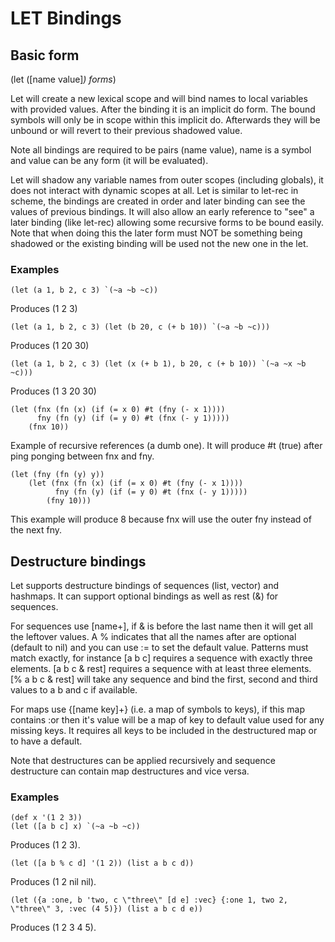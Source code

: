 # LET Bindings

## Basic form
(let ([name value]*) forms*)

Let will create a new lexical scope and will bind names to local variables with provided values.  After the binding it is
an implicit do form.  The bound symbols will only be in scope within this implicit do.  Afterwards they will be unbound
or will revert to their previous shadowed value.

Note all bindings are required to be pairs (name value), name is a symbol and value can be any form (it will be evaluated).

Let will shadow any variable names from outer scopes (including globals), it does not interact with dynamic scopes at all.
Let is similar to let-rec in scheme, the bindings are created in order and later binding can see the values of previous
bindings.  It will also allow an early reference to "see" a later binding (like let-rec) allowing some recursive forms to
be bound easily.  Note that when doing this the later form must NOT be something being shadowed or the existing binding
will be used not the new one in the let.

### Examples
```
(let (a 1, b 2, c 3) `(~a ~b ~c))
```
Produces (1 2 3)

```
(let (a 1, b 2, c 3) (let (b 20, c (+ b 10)) `(~a ~b ~c)))
```
Produces (1 20 30)

```
(let (a 1, b 2, c 3) (let (x (+ b 1), b 20, c (+ b 10)) `(~a ~x ~b ~c)))
```
Produces (1 3 20 30)

```
(let (fnx (fn (x) (if (= x 0) #t (fny (- x 1))))
      fny (fn (y) (if (= y 0) #t (fnx (- y 1)))))
    (fnx 10))
```
Example of recursive references (a dumb one).  It will produce #t (true) after ping ponging between fnx and fny.

```
(let (fny (fn (y) y))
    (let (fnx (fn (x) (if (= x 0) #t (fny (- x 1))))
          fny (fn (y) (if (= y 0) #t (fnx (- y 1)))))
        (fny 10)))
```
This example will produce 8 because fnx will use the outer fny instead of the next fny.


## Destructure bindings
Let supports destructure bindings of sequences (list, vector) and hashmaps.  It can support optional bindings as well
as rest (&) for sequences.

For sequences use [name+], if & is before the last name then it will get all the leftover values.  A % indicates that all
the names after are optional (default to nil) and you can use := to set the default value.  Patterns must match exactly,
for instance [a b c] requires a sequence with exactly three elements.  [a b c & rest] requires a sequence with at least
three elements.  [% a b c & rest] will take any sequence and bind the first, second and third values to a b and c if
available.

For maps use {[name key]+} (i.e. a map of symbols to keys), if this map contains :or then it's value will be a map of
key to default value used for any missing keys.  It requires all keys to be included in the destructured map or to have a
default.

Note that destructures can be applied recursively and sequence destructure can contain map destructures and vice versa.

### Examples
```
(def x '(1 2 3))
(let ([a b c] x) `(~a ~b ~c))
```
Produces (1 2 3).

```
(let ([a b % c d] '(1 2)) (list a b c d))
```
Produces (1 2 nil nil).

```
(let ({a :one, b 'two, c \"three\" [d e] :vec} {:one 1, two 2, \"three\" 3, :vec (4 5)}) (list a b c d e))
```
Produces (1 2 3 4 5).
